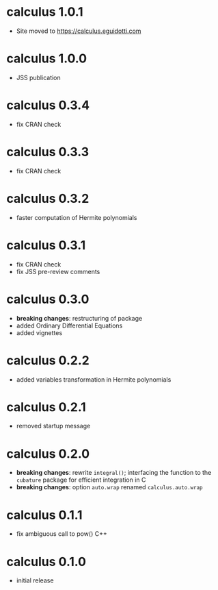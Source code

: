 # calculus 1.0.1

- Site moved to https://calculus.eguidotti.com

# calculus 1.0.0

- JSS publication

# calculus 0.3.4

- fix CRAN check

# calculus 0.3.3

- fix CRAN check

# calculus 0.3.2

- faster computation of Hermite polynomials

# calculus 0.3.1

- fix CRAN check
- fix JSS pre-review comments

# calculus 0.3.0

- __breaking changes__: restructuring of package
- added Ordinary Differential Equations
- added vignettes

# calculus 0.2.2

- added variables transformation in Hermite polynomials

# calculus 0.2.1

- removed startup message

# calculus 0.2.0

- __breaking changes__: rewrite `integral()`; interfacing the function to the `cubature` package for efficient integration in C 
- __breaking changes__: option `auto.wrap` renamed `calculus.auto.wrap`

# calculus 0.1.1

- fix ambiguous call to pow() C++

# calculus 0.1.0

- initial release